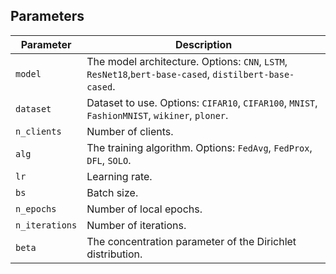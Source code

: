 ## Parameters

| Parameter      | Description                                                                                            |
|----------------|--------------------------------------------------------------------------------------------------------|
| `model`        | The model architecture. Options: `CNN`, `LSTM`, `ResNet18`,`bert-base-cased`, `distilbert-base-cased`. |
| `dataset`      | Dataset to use. Options: `CIFAR10`, `CIFAR100`, `MNIST`, `FashionMNIST`, `wikiner`, `ploner`.          |
| `n_clients`    | Number of clients.                                                                                     |
| `alg`          | The training algorithm. Options: `FedAvg`, `FedProx`, `DFL`, `SOLO`.                                   |
| `lr`           | Learning rate.                                                                                         |
| `bs`           | Batch size.                                                                                            |
| `n_epochs`     | Number of local epochs.                                                                                |
| `n_iterations` | Number of iterations.                                                                                  |
| `beta`         | The concentration parameter of the Dirichlet distribution.                                             |